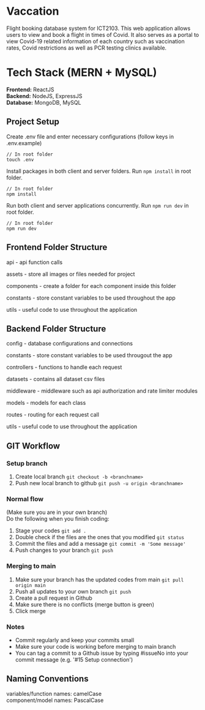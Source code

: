 # Vaccation
Flight booking database system for ICT2103. This web application allows users to view and book a flight in times of Covid. It also serves as a portal to view Covid-19 related information of each country such as vaccination rates, Covid restrictions as well as PCR testing clinics available.

# Tech Stack (MERN + MySQL)
**Frontend:** ReactJS  
**Backend:** NodeJS, ExpressJS  
**Database:** MongoDB, MySQL  

## Project Setup
Create .env file and enter necessary configurations (follow keys in .env.example)
```
// In root folder
touch .env
```

Install packages in both client and server folders. Run `npm install` in root folder.

```
// In root folder
npm install
```

Run both client and server applications concurrently. Run `npm run dev` in root folder.

```
// In root folder
npm run dev
```

## Frontend Folder Structure
api - api function calls

assets - store all images or files needed for project

components - create a folder for each component inside this folder

constants - store constant variables to be used throughout the app

utils - useful code to use throughout the application

## Backend Folder Structure
config - database configurations and connections

constants - store constant variables to be used througout the app  

controllers - functions to handle each request  

datasets - contains all dataset csv files

middleware - middleware such as api authorization and rate limiter modules

models - models for each class

routes - routing for each request call

utils - useful code to use throughout the application

## GIT Workflow
### Setup branch
1. Create local branch ```git checkout -b <branchname>```
2. Push new local branch to github ```git push -u origin <branchname>```

### Normal flow
(Make sure you are in your own branch)  
Do the following when you finish coding:
1. Stage your codes ```git add .```
2. Double check if the files are the ones that you modified ```git status```
3. Commit the files and add a message ```git commit -m 'Some message'```
4. Push changes to your branch ```git push```


### Merging to main
1. Make sure your branch has the updated codes from main ```git pull origin main```
2. Push all updates to your own branch ```git push```
3. Create a pull request in Github
4. Make sure there is no conflicts (merge button is green)
5. Click merge

### Notes
- Commit regularly and keep your commits small
- Make sure your code is working before merging to main branch
- You can tag a commit to a Github issue by typing #issueNo into your commit message (e.g. '#15 Setup connection')
## Naming Conventions
variables/function names: camelCase  
component/model names: PascalCase